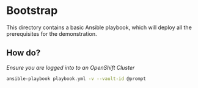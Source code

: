 # Bootstrap

This directory contains a basic Ansible playbook, which will deploy all the prerequisites for the demonstration.

## How do?

*Ensure you are logged into to an OpenShift Cluster*

```bash
ansible-playbook playbook.yml -v --vault-id @prompt
```
